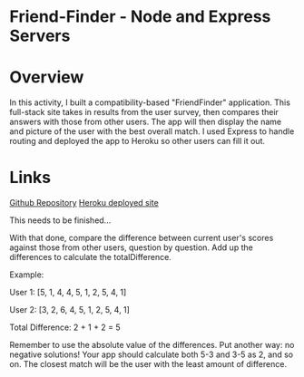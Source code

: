 # Friend-Finder - Node and Express Servers

# Overview

In this activity, I built a compatibility-based "FriendFinder" application. This full-stack site takes in results from the user survey, then compares their answers with those from other users. The app will then display the name and picture of the user with the best overall match.  I used Express to handle routing and deployed the app to Heroku so other users can fill it out.

# Links

[Github Repository](#)
[Heroku deployed site](#)


This needs to be finished...

With that done, compare the difference between current user's scores against those from other users, question by question. Add up the differences to calculate the totalDifference.

Example:

User 1: [5, 1, 4, 4, 5, 1, 2, 5, 4, 1]

User 2: [3, 2, 6, 4, 5, 1, 2, 5, 4, 1]

Total Difference: 2 + 1 + 2 = 5

Remember to use the absolute value of the differences. Put another way: no negative solutions! Your app should calculate both 5-3 and 3-5 as 2, and so on.
The closest match will be the user with the least amount of difference.
